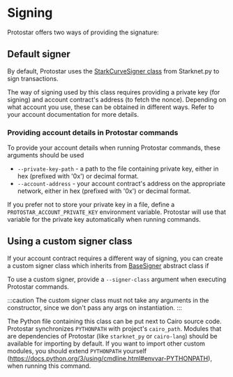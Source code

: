 # Signing

Protostar offers two ways of providing the signature:

## Default signer

By default, Protostar uses
the [StarkCurveSigner class](https://github.com/software-mansion/starknet.py/blob/68df1709c4f7664e317f5c5dbff5e9c220d11727/starknet_py/net/signer/stark_curve_signer.py#L36)
from Starknet.py to sign transactions.

The way of signing used by this class requires providing a private key (for signing) and account contract's address (to
fetch the nonce).
Depending on what account you use, these can be obtained in different ways. Refer to your account documentation for more
details.

### Providing account details in Protostar commands

To provide your account details when running Protostar commands, these arguments should be used

- `--private-key-path` - a path to the file containing private key, either in hex (prefixed with '0x') or decimal
  format.
- `--account-address` - your account contract's address on the appropriate network, either in hex (prefixed with '0x')
  or decimal
  format.

If you prefer not to store your private key in a file, define a `PROTOSTAR_ACCOUNT_PRIVATE_KEY`
environment variable. Protostar will use that variable for the private key automatically when running commands.

## Using a custom signer class

If your account contract requires a different way of signing, you can create a custom signer class which inherits
from [BaseSigner](https://github.com/software-mansion/starknet.py/blob/68df1709c4f7664e317f5c5dbff5e9c220d11727/starknet_py/net/signer/base_signer.py#L8)
abstract class if 

To use a custom signer, provide a `--signer-class` argument when executing Protostar commands.

:::caution
The custom signer class must not take any arguments in the constructor, since we don't pass any args on instantiation.
:::

The Python file containing this class can be put next to Cairo source code.
Protostar synchronizes `PYTHONPATH` with project's `cairo_path`.
Modules that are dependencies of Protostar (like `starknet_py` or `cairo-lang`) should be available for importing by
default.
If you want to import other custom modules, you should extend `PYTHONPATH`
yourself (https://docs.python.org/3/using/cmdline.html#envvar-PYTHONPATH), when running this command.
